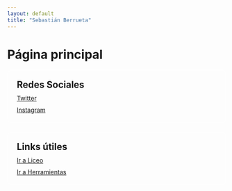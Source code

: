```yaml
---
layout: default
title: "Sebastián Berrueta"
---
```


<style>
  .custom-container {
    background-color: transparent; /* Fondo transparente */
    border: 2px solid rgba(255, 255, 255, 0.5); /* Borde negro con 50% de opacidad */
    border-radius: 10px;
    padding: 20px;
    margin-bottom: 20px;
  }

  .custom-container h2 {
    margin-top: 0; /* Elimina el margen superior de los títulos */
    margin-bottom: 10px; /* Espacio debajo del título */
  }

  .social-links a, .useful-links a {
    display: block;
    margin-bottom: 10px;
  }

  .social-links a:last-child, .useful-links a:last-child {
    margin-bottom: 0;
  }
</style>

# Página principal

<div class="custom-container">
  <h2>Redes Sociales</h2>
  <div class="social-links">
    <a href="https://twitter.com/berruetx" class="btn twitter">Twitter</a>
    <a href="https://instagram.com/berruetx" class="btn instagram">Instagram</a>
  </div>
</div>

<div class="custom-container">
  <h2>Links útiles</h2>
  <div class="useful-links">
    <a href="https://liceo.berrueta.xyz" class="btn main-btn">Ir a Liceo</a>
    <a href="https://tools.berrueta.xyz" class="btn main-btn">Ir a Herramientas</a>
  </div>
</div>